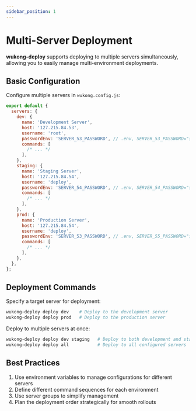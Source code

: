 ```yaml
---
sidebar_position: 1
---
```


# Multi-Server Deployment

**wukong-deploy** supports deploying to multiple servers simultaneously, allowing you to easily manage multi-environment deployments.

## Basic Configuration

Configure multiple servers in `wukong.config.js`:

```javascript
export default {
  servers: {
    dev: {
      name: 'Development Server',
      host: '127.215.84.53',
      username: 'root',
      passwordEnv: 'SERVER_53_PASSWORD', // .env, SERVER_53_PASSWORD="你的密码"
      commands: [
        /* ... */
      ],
    },
    staging: {
      name: 'Staging Server',
      host: '127.215.84.54',
      username: 'deploy',
      passwordEnv: 'SERVER_54_PASSWORD', // .env, SERVER_54_PASSWORD="你的密码"
      commands: [
        /* ... */
      ],
    },
    prod: {
      name: 'Production Server',
      host: '127.215.84.54',
      username: 'deploy',
      passwordEnv: 'SERVER_53_PASSWORD', // .env, SERVER_55_PASSWORD="你的密码"
      commands: [
        /* ... */
      ],
    },
  },
};
```

## Deployment Commands

Specify a target server for deployment:

```bash
wukong-deploy deploy dev    # Deploy to the development server
wukong-deploy deploy prod   # Deploy to the production server
```

Deploy to multiple servers at once:

```bash
wukong-deploy deploy dev staging   # Deploy to both development and staging servers
wukong-deploy deploy all           # Deploy to all configured servers
```

## Best Practices

1. Use environment variables to manage configurations for different servers
2. Define different command sequences for each environment
3. Use server groups to simplify management
4. Plan the deployment order strategically for smooth rollouts

